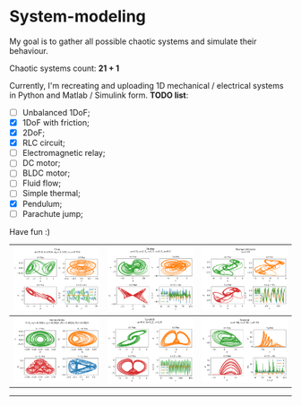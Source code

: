 # System-modeling

My goal is to gather all possible chaotic systems 
and simulate their behaviour.

Chaotic systems count: **21 + 1**

Currently, I'm recreating and uploading 
1D mechanical / electrical systems 
in Python and Matlab / Simulink form. 
**TODO list**:
- [ ] Unbalanced 1DoF;
- [x] 1DoF with friction;
- [x] 2DoF;
- [x] RLC circuit;
- [ ] Electromagnetic relay;
- [ ] DC motor;
- [ ] BLDC motor;
- [ ] Fluid flow;
- [ ] Simple thermal;
- [x] Pendulum;
- [ ] Parachute jump;

Have fun :)

|![image](./Chaotic%20Systems/Python/png/Chua_2.png)|![image](./Chaotic%20Systems/Python/png/Dadras_2.png)|![image](./Chaotic%20Systems/Python/png/Thomas_3.png)|
|-|-|-|
|![image](./Chaotic%20Systems/Python/png/HenonHeiles_2.png)|![image](./Chaotic%20Systems/Python/png/SprottB_2.png)|![image](./Chaotic%20Systems/Python/png/Roessler_2.png)|

---
